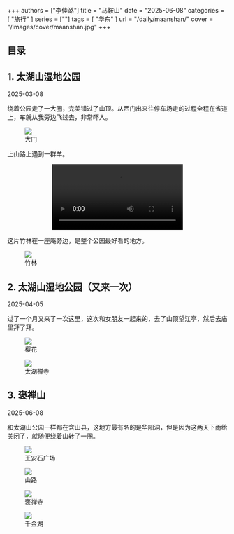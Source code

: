 +++
authors = ["李佳潞"]
title = "马鞍山"
date = "2025-06-08"
categories = [
    "旅行"
]
series = [""]
tags = [
    "华东"
]
url = "/daily/maanshan/"
cover = "/images/cover/maanshan.jpg"
+++
<!DOCTYPE html>
<html lang="zh-CN">
<head>
    <meta charset="UTF-8">
    <meta name="viewport" content="width=device-width, initial-scale=1.0">
    <link rel="stylesheet" href="/assets/css/styles.css">
    <script src="/assets/js/toc.js"></script>    
</head>
<body>
    <article>
        <nav>
            <h2>目录</h2>
            <ul id="toc">
                <!-- 目录项会在这里动态生成 -->
            </ul>
        </nav>
        <section>
            <h2>1. 太湖山湿地公园</h2>
            <p>2025-03-08 <i class="fas fa-cloud"></i></p>
            <p>         绕着公园走了一大圈，完美错过了山顶。从西门出来往停车场走的过程全程在省道上，车就从我旁边飞过去，非常吓人。</p>
            <div class="container">
                <div class="image">
                    <figure>
                        <a data-fancybox="gallery" href="https://cdn.heirenlop.com/daily-record/maanshan1.jpg">
    <img src="https://cdn.heirenlop.com/daily-record/maanshan1.jpg" loading="lazy">
</a>
                        <figcaption>大门</figcaption>
                    </figure>
                </div>
            </div>
            <p>         上山路上遇到一群羊。</p>
            <div class="container" style="display: flex; justify-content: center;">
                <video controls style="max-width:100%; height:auto;">
                    <source src="https://cdn-v.heirenlop.com/maanshan1.mp4" type="video/mp4">
                    您的浏览器不支持 HTML5 视频播放。
                </video>
            </div>
            <p>         这片竹林在一座庵旁边，是整个公园最好看的地方。</p>
            <div class="container">
                <div class="image">
                    <figure>
                        <a data-fancybox="gallery" href="https://cdn.heirenlop.com/daily-record/maanshan2.jpg">
    <img src="https://cdn.heirenlop.com/daily-record/maanshan2.jpg" loading="lazy">
</a>
                        <figcaption>竹林</figcaption>
                    </figure>
                </div>
            </div>
        </section>
        <section>
        <h2>2. 太湖山湿地公园（又来一次） </h2>
                    <p>2025-04-05 <i class="fas fa-sun"></i></p>
            <p>         过了一个月又来了一次这里，这次和女朋友一起来的，去了山顶望江亭，然后去庙里拜了拜。</p>
            <div class="container">
                <div class="image">
                    <figure>
                        <a data-fancybox="gallery" href="https://cdn.heirenlop.com/daily-record/maanshan4.png">
    <img src="https://cdn.heirenlop.com/daily-record/maanshan4.png" loading="lazy">
</a>
                        <figcaption>樱花</figcaption>
                    </figure>
                </div>
            </div>
            <div class="container">
                <div class="image">
                    <figure>
                        <a data-fancybox="gallery" href="https://cdn.heirenlop.com/daily-record/maanshan5.png">
    <img src="https://cdn.heirenlop.com/daily-record/maanshan5.png" loading="lazy">
</a>
                        <figcaption>太湖禅寺</figcaption>
                    </figure>
                </div>
            </div>
        </section>
         <section>
            <h2>3. 褒禅山</h2>
            <p>2025-06-08 <i class="fas fa-rain"></i></p>
            <p>         和太湖山公园一样都在含山县，这地方最有名的是华阳洞，但是因为这两天下雨给关闭了，就随便绕着山转了一圈。</p>
            <div class="container">
                <div class="image">
                    <figure>
                        <a data-fancybox="gallery" href="https://cdn.heirenlop.com/daily-record/maanshan10.png">
    <img src="https://cdn.heirenlop.com/daily-record/maanshan10.png" loading="lazy">
</a>
                        <figcaption>王安石广场</figcaption>
                    </figure>
                </div>
            </div>
                        <div class="container">
                <div class="image">
                    <figure>
                        <a data-fancybox="gallery" href="https://cdn.heirenlop.com/daily-record/maanshan14.png">
    <img src="https://cdn.heirenlop.com/daily-record/maanshan14.png" loading="lazy">
</a>
                        <figcaption>山路</figcaption>
                    </figure>
                </div>
            </div>
            <div class="container">
                <div class="image">
                    <figure>
                        <a data-fancybox="gallery" href="https://cdn.heirenlop.com/daily-record/maanshan12.png">
    <img src="https://cdn.heirenlop.com/daily-record/maanshan12.png" loading="lazy">
</a>
                        <figcaption>褒禅寺</figcaption>
                    </figure>
                </div>
            </div>
            <div class="container">
                <div class="image">
                    <figure>
                        <a data-fancybox="gallery" href="https://cdn.heirenlop.com/daily-record/maanshan11.png">
    <img src="https://cdn.heirenlop.com/daily-record/maanshan11.png" loading="lazy">
</a>
                        <figcaption>千金湖</figcaption>
                    </figure>
                </div>
            </div>
        </section>
        <section>
    </article>
</body>
</html>